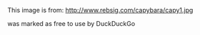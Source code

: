 This image is from:
http://www.rebsig.com/capybara/capy1.jpg

was marked as free to use by DuckDuckGo